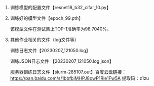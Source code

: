 1. 训练模型的配置文件【resnet18_b32_cifar_10.py】

2. 训练好的模型文件【epoch_99.pth】

    该模型文件在测试集上TOP-1准确率为98.7040%。

3. 其他作业相关的文件（log文件等）

    训练日志文件【20230207_121050.log】

    训练JSON日志文件 【20230207_121050.log.json】

    服务器训练日志文件【slurm-285107.out】百度云盘链接：https://pan.baidu.com/s/1bbfbjMHPJ8owP1Rle1Fw5A 提取码：z1zu
    
    